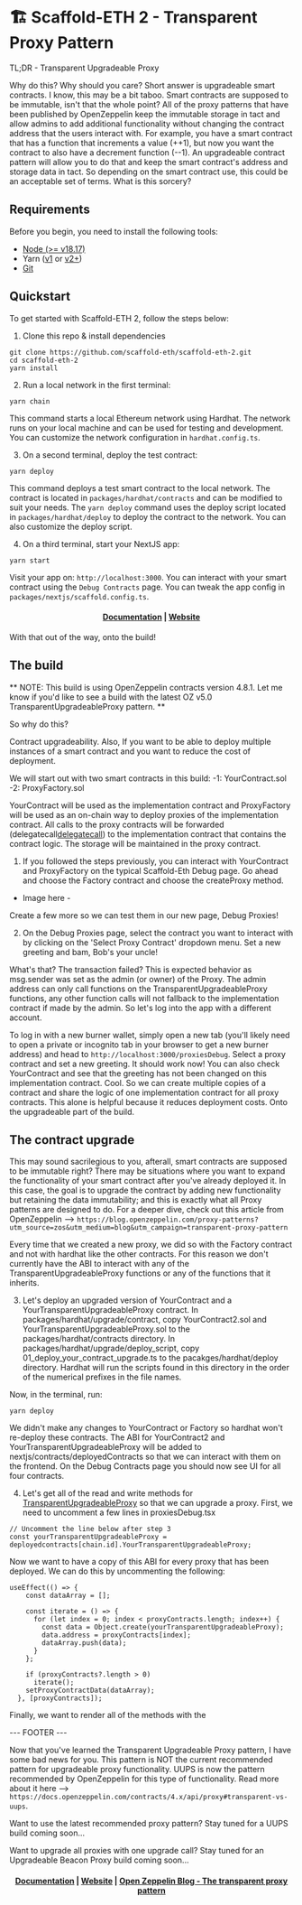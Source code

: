 # 🏗 Scaffold-ETH 2 - Transparent Proxy Pattern

TL;DR - Transparent Upgradeable Proxy

Why do this? Why should you care? Short answer is upgradeable smart contracts. I know, this may be a bit taboo. Smart contracts are supposed to be immutable, isn't that the whole point? All of the proxy patterns that have been published by OpenZeppelin keep the immutable storage in tact and allow admins to add additional functionality without changing the contract address that the users interact with. For example, you have a smart contract that has a function that increments a value (++1), but now you want the contract to also have a decrement function (--1). An upgradeable contract pattern will allow you to do that and keep the smart contract's address and storage data in tact. So depending on the smart contract use, this could be an acceptable set of terms. What is this sorcery?

## Requirements

Before you begin, you need to install the following tools:

- [Node (>= v18.17)](https://nodejs.org/en/download/)
- Yarn ([v1](https://classic.yarnpkg.com/en/docs/install/) or [v2+](https://yarnpkg.com/getting-started/install))
- [Git](https://git-scm.com/downloads)

## Quickstart

To get started with Scaffold-ETH 2, follow the steps below:

1. Clone this repo & install dependencies

```
git clone https://github.com/scaffold-eth/scaffold-eth-2.git
cd scaffold-eth-2
yarn install
```

2. Run a local network in the first terminal:

```
yarn chain
```

This command starts a local Ethereum network using Hardhat. The network runs on your local machine and can be used for testing and development. You can customize the network configuration in `hardhat.config.ts`.

3. On a second terminal, deploy the test contract:

```
yarn deploy
```

This command deploys a test smart contract to the local network. The contract is located in `packages/hardhat/contracts` and can be modified to suit your needs. The `yarn deploy` command uses the deploy script located in `packages/hardhat/deploy` to deploy the contract to the network. You can also customize the deploy script.

4. On a third terminal, start your NextJS app:

```
yarn start
```

Visit your app on: `http://localhost:3000`. You can interact with your smart contract using the `Debug Contracts` page. You can tweak the app config in `packages/nextjs/scaffold.config.ts`.

<h4 align="center">
  <a href="https://docs.scaffoldeth.io">Documentation</a> |
  <a href="https://scaffoldeth.io">Website</a>
</h4>

With that out of the way, onto the build!

## The build

** NOTE: This build is using OpenZeppelin contracts version 4.8.1. Let me know if you'd like to see a build with the latest OZ v5.0 TransparentUpgradeableProxy pattern. **

So why do this?

Contract upgradeability. Also, If you want to be able to deploy multiple instances of a smart contract and you want to reduce the cost of deployment.

We will start out with two smart contracts in this build:
  -1: YourContract.sol
  -2: ProxyFactory.sol

YourContract will be used as the implementation contract and ProxyFactory will be used as an on-chain way to deploy proxies of the implementation contract. All calls to the proxy contracts will be forwarded (delegatecall[delegatecall](https://solidity-by-example.org/delegatecall/)) to the implementation contract that contains the contract logic. The storage will be maintained in the proxy contract.

1. If you followed the steps previously, you can interact with YourContract and ProxyFactory on the typical Scaffold-Eth Debug page. Go ahead and choose the Factory contract and choose the createProxy method.

- Image here -

Create a few more so we can test them in our new page, Debug Proxies!

2. On the Debug Proxies page, select the contract you want to interact with by clicking on the 'Select Proxy Contract' dropdown menu. Set a new greeting and bam, Bob's your uncle!

What's that? The transaction failed? This is expected behavior as msg.sender was set as the admin (or owner) of the Proxy. The admin address can only call functions on the TransparentUpgradeableProxy functions, any other function calls will not fallback to the implementation contract if made by the admin. So let's log into the app with a different account.

To log in with a new burner wallet, simply open a new tab (you'll likely need to open a private or incognito tab in your browser to get a new burner address) and head to `http://localhost:3000/proxiesDebug`. Select a proxy contract and set a new greeting. It should work now! You can also check YourContract and see that the greeting has not been changed on this implementation contract. Cool. So we can create multiple copies of a contract and share the logic of one implementation contract for all proxy contracts. This alone is helpful because it reduces deployment costs. Onto the upgradeable part of the build.

## The contract upgrade

This may sound sacrilegious to you, afterall, smart contracts are supposed to be immutable right?  There may be situations where you want to expand the functionality of your smart contract after you've already deployed it. In this case, the goal is to upgrade the contract by adding new functionality but retaining the data immutability; and this is exactly what all Proxy patterns are designed to do. For a deeper dive, check out this article from OpenZeppelin --> `https://blog.openzeppelin.com/proxy-patterns?utm_source=zos&utm_medium=blog&utm_campaign=transparent-proxy-pattern`

Every time that we created a new proxy, we did so with the Factory contract and not with hardhat like the other contracts. For this reason we don't currently have the ABI to interact with any of the TransparentUpgradeableProxy functions or any of the functions that it inherits.

3. Let's deploy an upgraded version of YourContract and a YourTransparentUpgradeableProxy contract. In packages/hardhat/upgrade/contract, copy YourContract2.sol and YourTransparentUpgradeableProxy.sol to the packages/hardhat/contracts directory. In packages/hardhat/upgrade/deploy_script, copy 01_deploy_your_contract_upgrade.ts to the pacakges/hardhat/deploy directory. Hardhat will run the scripts found in this directory in the order of the numerical prefixes in the file names.

Now, in the terminal, run:

```
yarn deploy
```

We didn't make any changes to YourContract or Factory so hardhat won't re-deploy these contracts. The ABI for YourContract2 and YourTransparentUpgradeableProxy will be added to nextjs/contracts/deployedContracts so that we can interact with them on the frontend. On the Debug Contracts page you should now see UI for all four contracts.

4. Let's get all of the read and write methods for [TransparentUpgradeableProxy](https://github.com/OpenZeppelin/openzeppelin-contracts/blob/release-v4.8/contracts/proxy/transparent/TransparentUpgradeableProxy.sol) so that we can upgrade a proxy. First, we need to uncomment a few lines in proxiesDebug.tsx

```
// Uncomment the line below after step 3
const yourTransparentUpgradeableProxy = deployedcontracts[chain.id].YourTransparentUpgradeableProxy;
```

Now we want to have a copy of this ABI for every proxy that has been deployed. We can do this by uncommenting the following:

```
useEffect(() => {
    const dataArray = [];

    const iterate = () => {
      for (let index = 0; index < proxyContracts.length; index++) {
        const data = Object.create(yourTransparentUpgradeableProxy);
        data.address = proxyContracts[index];
        dataArray.push(data);
      }
    };

    if (proxyContracts?.length > 0)
      iterate();
    setProxyContractData(dataArray);
  }, [proxyContracts]);
```

Finally, we want to render all of the methods with the 


--- FOOTER ---

Now that you've learned the Transparent Upgradeable Proxy pattern, I have some bad news for you. This pattern is NOT the current recommended pattern for upgradeable proxy functionality. UUPS is now the pattern recommended by OpenZeppelin for this type of functionality. Read more about it here --> `https://docs.openzeppelin.com/contracts/4.x/api/proxy#transparent-vs-uups`.

Want to use the latest recommended proxy pattern? Stay tuned for a UUPS build coming soon...

Want to upgrade all proxies with one upgrade call? Stay tuned for an Upgradeable Beacon Proxy build coming soon...


<h4 align="center">
  <a href="https://docs.scaffoldeth.io">Documentation</a> |
  <a href="https://scaffoldeth.io">Website</a> |
  <a href="https://blog.openzeppelin.com/the-transparent-proxy-pattern">Open Zeppelin Blog - The transparent proxy pattern</a>
</h4>


